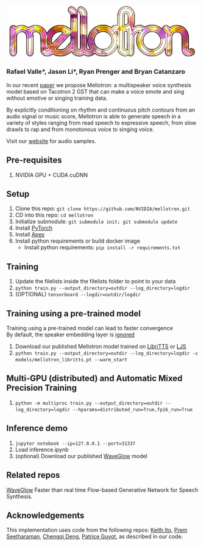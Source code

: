 ![Mellotron](mellotron_logo.png "Mellotron")

### Rafael Valle\*, Jason Li\*, Ryan Prenger and Bryan Catanzaro
In our recent [paper] we propose Mellotron: a multispeaker voice synthesis model
based on Tacotron 2 GST that can make a voice emote and sing without emotive or
singing training data. 

By explicitly conditioning on rhythm and continuous pitch
contours from an audio signal or music score, Mellotron is able to generate
speech in a variety of styles ranging from read speech to expressive speech,
from slow drawls to rap and from monotonous voice to singing voice.

Visit our [website] for audio samples.

## Pre-requisites
1. NVIDIA GPU + CUDA cuDNN

## Setup
1. Clone this repo: `git clone https://github.com/NVIDIA/mellotron.git`
2. CD into this repo: `cd mellotron`
3. Initialize submodule: `git submodule init; git submodule update`
4. Install [PyTorch]
5. Install [Apex]
6. Install python requirements or build docker image 
    - Install python requirements: `pip install -r requirements.txt`

## Training
1. Update the filelists inside the filelists folder to point to your data
2. `python train.py --output_directory=outdir --log_directory=logdir`
3. (OPTIONAL) `tensorboard --logdir=outdir/logdir`

## Training using a pre-trained model
Training using a pre-trained model can lead to faster convergence  
By default, the speaker embedding layer is [ignored]

1. Download our published Mellotron model trained on [LibriTTS] or [LJS]
2. `python train.py --output_directory=outdir --log_directory=logdir -c models/mellotron_libritts.pt --warm_start`

## Multi-GPU (distributed) and Automatic Mixed Precision Training
1. `python -m multiproc train.py --output_directory=outdir --log_directory=logdir --hparams=distributed_run=True,fp16_run=True`

## Inference demo
1. `jupyter notebook --ip=127.0.0.1 --port=31337`
2. Load inference.ipynb 
3. (optional) Download our published [WaveGlow](https://drive.google.com/open?id=1Rm5rV5XaWWiUbIpg5385l5sh68z2bVOE) model

## Related repos
[WaveGlow](https://github.com/NVIDIA/WaveGlow) Faster than real time Flow-based
Generative Network for Speech Synthesis.

## Acknowledgements
This implementation uses code from the following repos: [Keith
Ito](https://github.com/keithito/tacotron/), [Prem
Seetharaman](https://github.com/pseeth/pytorch-stft), 
[Chengqi Deng](https://github.com/KinglittleQ/GST-Tacotron),
[Patrice Guyot](https://github.com/patriceguyot/Yin), as described in our code.

[ignored]: https://github.com/NVIDIA/mellotron/blob/master/hparams.py#L22
[paper]: https://arxiv.org/abs/1910.11997
[WaveGlow]: https://drive.google.com/file/d/1WsibBTsuRg_SF2Z6L6NFRTT-NjEy1oTx/view?usp=sharing
[LibriTTS]: https://drive.google.com/open?id=1ZesPPyRRKloltRIuRnGZ2LIUEuMSVjkI
[LJS]: https://drive.google.com/open?id=1UwDARlUl8JvB2xSuyMFHFsIWELVpgQD4
[pytorch]: https://github.com/pytorch/pytorch#installation
[website]: https://nv-adlr.github.io/Mellotron
[Apex]: https://github.com/nvidia/apex
[AMP]: https://github.com/NVIDIA/apex/tree/master/apex/amp
